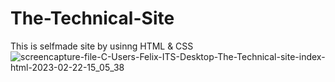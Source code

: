 # The-Technical-Site
This is selfmade site by usinng HTML &amp; CSS
![screencapture-file-C-Users-Felix-ITS-Desktop-The-Technical-site-index-html-2023-02-22-15_05_38](https://user-images.githubusercontent.com/121026028/220580577-4a39bcec-4e88-4277-a372-ac9df14199b4.png)
